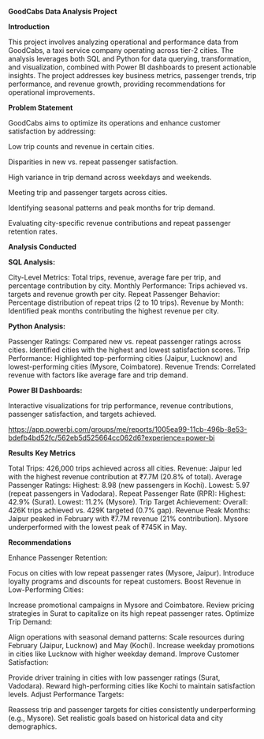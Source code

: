 **GoodCabs Data Analysis Project**

**Introduction**

This project involves analyzing operational and performance data from GoodCabs, a taxi service company operating across tier-2 cities. The analysis leverages both SQL and Python for data querying, transformation, and visualization, combined with Power BI dashboards to present actionable insights. The project addresses key business metrics, passenger trends, trip performance, and revenue growth, providing recommendations for operational improvements.

**Problem Statement**

GoodCabs aims to optimize its operations and enhance customer satisfaction by addressing:

Low trip counts and revenue in certain cities.

Disparities in new vs. repeat passenger satisfaction.

High variance in trip demand across weekdays and weekends.

Meeting trip and passenger targets across cities.

Identifying seasonal patterns and peak months for trip demand.

Evaluating city-specific revenue contributions and repeat passenger retention rates.

**Analysis Conducted**

**SQL Analysis:**

City-Level Metrics:
Total trips, revenue, average fare per trip, and percentage contribution by city.
Monthly Performance:
Trips achieved vs. targets and revenue growth per city.
Repeat Passenger Behavior:
Percentage distribution of repeat trips (2 to 10 trips).
Revenue by Month:
Identified peak months contributing the highest revenue per city.

**Python Analysis:**

Passenger Ratings:
Compared new vs. repeat passenger ratings across cities.
Identified cities with the highest and lowest satisfaction scores.
Trip Performance:
Highlighted top-performing cities (Jaipur, Lucknow) and lowest-performing cities (Mysore, Coimbatore).
Revenue Trends:
Correlated revenue with factors like average fare and trip demand.

**Power BI Dashboards:**

Interactive visualizations for trip performance, revenue contributions, passenger satisfaction, and targets achieved.

https://app.powerbi.com/groups/me/reports/1005ea99-11cb-496b-8e53-bdefb4bd52fc/562eb5d525664cc062d6?experience=power-bi

**Results**  **Key Metrics**

Total Trips: 426,000 trips achieved across all cities.
Revenue: Jaipur led with the highest revenue contribution at ₹7.7M (20.8% of total).
Average Passenger Ratings:
Highest: 8.98 (new passengers in Kochi).
Lowest: 5.97 (repeat passengers in Vadodara).
Repeat Passenger Rate (RPR):
Highest: 42.9% (Surat).
Lowest: 11.2% (Mysore).
Trip Target Achievement:
Overall: 426K trips achieved vs. 429K targeted (0.7% gap).
Revenue Peak Months:
Jaipur peaked in February with ₹7.7M revenue (21% contribution).
Mysore underperformed with the lowest peak of ₹745K in May.

**Recommendations**

Enhance Passenger Retention:

Focus on cities with low repeat passenger rates (Mysore, Jaipur).
Introduce loyalty programs and discounts for repeat customers.
Boost Revenue in Low-Performing Cities:

Increase promotional campaigns in Mysore and Coimbatore.
Review pricing strategies in Surat to capitalize on its high repeat passenger rates.
Optimize Trip Demand:

Align operations with seasonal demand patterns:
Scale resources during February (Jaipur, Lucknow) and May (Kochi).
Increase weekday promotions in cities like Lucknow with higher weekday demand.
Improve Customer Satisfaction:

Provide driver training in cities with low passenger ratings (Surat, Vadodara).
Reward high-performing cities like Kochi to maintain satisfaction levels.
Adjust Performance Targets:

Reassess trip and passenger targets for cities consistently underperforming (e.g., Mysore).
Set realistic goals based on historical data and city demographics.
